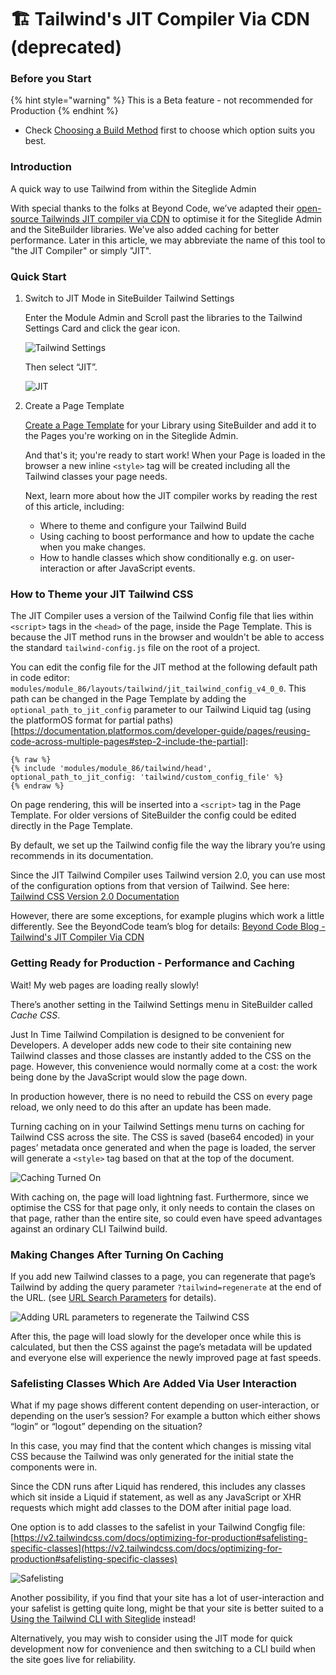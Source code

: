 # 🏗️ Tailwind's JIT Compiler Via CDN (deprecated)

### Before you Start <a href="#before-you-start" id="before-you-start"></a>

{% hint style="warning" %}
This is a Beta feature - not recommended for Production
{% endhint %}

* Check [Choosing a Build Method](https://www.sitegurus.io/documentation/sitebuilder/libraries\_and\_frameworks/libraries\_using\_tailwind\_css\_choosing\_a\_build\_method) first to choose which option suits you best.

### Introduction <a href="#introduction" id="introduction"></a>

A quick way to use Tailwind from within the Siteglide Admin

With special thanks to the folks at Beyond Code, we’ve adapted their [open-source Tailwinds JIT compiler via CDN](https://github.com/beyondcode/tailwindcss-jit-cdn) to optimise it for the Siteglide Admin and the SiteBuilder libraries. We've also added caching for better performance. Later in this article, we may abbreviate the name of this tool to "the JIT Compiler" or simply "JIT".

### Quick Start <a href="#quick-start" id="quick-start"></a>

1.  Switch to JIT Mode in SiteBuilder Tailwind Settings

    Enter the Module Admin and Scroll past the libraries to the Tailwind Settings Card and click the gear icon.

    ![Tailwind Settings](https://res.cloudinary.com/sitegurus/image/upload/v1658919641/modules/module\_86/documentation/Capture.jpg)

    Then select “JIT”.

    ![JIT](https://res.cloudinary.com/sitegurus/image/upload/v1658919641/modules/module\_86/documentation/jit-cache-off.jpg)
2.  Create a Page Template

    [Create a Page Template](https://sitegurus.io/documentation/modules/sitebuilder/libraries\_and\_frameworks/libraries#creating-a-template) for your Library using SiteBuilder and add it to the Pages you're working on in the Siteglide Admin.

    And that's it; you're ready to start work! When your Page is loaded in the browser a new inline `<style>` tag will be created including all the Tailwind classes your page needs.

    Next, learn more about how the JIT compiler works by reading the rest of this article, including:

    * Where to theme and configure your Tailwind Build
    * Using caching to boost performance and how to update the cache when you make changes.
    * How to handle classes which show conditionally e.g. on user-interaction or after JavaScript events.

### How to Theme your JIT Tailwind CSS <a href="#how-to-theme-your-jit-tailwind-css" id="how-to-theme-your-jit-tailwind-css"></a>

The JIT Compiler uses a version of the Tailwind Config file that lies within `<script>` tags in the `<head>` of the page, inside the Page Template. This is because the JIT method runs in the browser and wouldn't be able to access the standard `tailwind-config.js` file on the root of a project.

You can edit the config file for the JIT method at the following default path in code editor: `modules/module_86/layouts/tailwind/jit_tailwind_config_v4_0_0`. This path can be changed in the Page Template by adding the `optional_path_to_jit_config` parameter to our Tailwind Liquid tag (using the platformOS format for partial paths)\[https://documentation.platformos.com/developer-guide/pages/reusing-code-across-multiple-pages#step-2-include-the-partial]:

```liquid
{% raw %}
{% include 'modules/module_86/tailwind/head', optional_path_to_jit_config: 'tailwind/custom_config_file' %}
{% endraw %}
```

On page rendering, this will be inserted into a `<script>` tag in the Page Template. For older versions of SiteBuilder the config could be edited directly in the Page Template.

By default, we set up the Tailwind config file the way the library you’re using recommends in its documentation.

Since the JIT Tailwind Compiler uses Tailwind version 2.0, you can use most of the configuration options from that version of Tailwind. See here: [Tailwind CSS Version 2.0 Documentation](https://v2.tailwindcss.com/)

However, there are some exceptions, for example plugins which work a little differently. See the BeyondCode team’s blog for details: [Beyond Code Blog - Tailwind's JIT Compiler Via CDN](https://beyondco.de/blog/tailwind-jit-compiler-via-cdn)

### Getting Ready for Production - Performance and Caching <a href="#getting-ready-for-production-performance-and-caching" id="getting-ready-for-production-performance-and-caching"></a>

Wait! My web pages are loading really slowly!

There’s another setting in the Tailwind Settings menu in SiteBuilder called _Cache CSS_.

Just In Time Tailwind Compilation is designed to be convenient for Developers. A developer adds new code to their site containing new Tailwind classes and those classes are instantly added to the CSS on the page. However, this convenience would normally come at a cost: the work being done by the JavaScript would slow the page down.

In production however, there is no need to rebuild the CSS on every page reload, we only need to do this after an update has been made.

Turning caching on in your Tailwind Settings menu turns on caching for Tailwind CSS across the site. The CSS is saved (base64 encoded) in your pages’ metadata once generated and when the page is loaded, the server will generate a `<style>` tag based on that at the top of the document.

![Caching Turned On](https://res.cloudinary.com/sitegurus/image/upload/v1658919641/modules/module\_86/documentation/jit-cache-on.jpg)

With caching on, the page will load lightning fast. Furthermore, since we optimise the CSS for that page only, it only needs to contain the clases on that page, rather than the entire site, so could even have speed advantages against an ordinary CLI Tailwind build.

### Making Changes After Turning On Caching <a href="#making-changes-after-turning-on-caching" id="making-changes-after-turning-on-caching"></a>

If you add new Tailwind classes to a page, you can regenerate that page’s Tailwind by adding the query parameter `?tailwind=regenerate` at the end of the URL. (see [URL Search Parameters](https://developer.mozilla.org/en-US/docs/Web/API/Location/search) for details).

![Adding URL parameters to regenerate the Tailwind CSS](https://res.cloudinary.com/sitegurus/image/upload/v1658919643/modules/module\_86/documentation/regenerate-param.jpg)

After this, the page will load slowly for the developer once while this is calculated, but then the CSS against the page’s metadata will be updated and everyone else will experience the newly improved page at fast speeds.

### Safelisting Classes Which Are Added Via User Interaction <a href="#safelisting-classes-which-are-added-via-user-interaction" id="safelisting-classes-which-are-added-via-user-interaction"></a>

What if my page shows different content depending on user-interaction, or depending on the user’s session? For example a button which either shows “login” or “logout” depending on the situation?

In this case, you may find that the content which changes is missing vital CSS because the Tailwind was only generated for the initial state the components were in.

Since the CDN runs after Liquid has rendered, this includes any classes which sit inside a Liquid if statement, as well as any JavaScript or XHR requests which might add classes to the DOM after initial page load.

One option is to add classes to the safelist in your Tailwind Congfig file: [https://v2.tailwindcss.com/docs/optimizing-for-production#safelisting-specific-classes](https://v2.tailwindcss.com/docs/optimizing-for-production#safelisting-specific-classes)

![Safelisting](https://res.cloudinary.com/sitegurus/image/upload/v1658919643/modules/module\_86/documentation/safelist.jpg)

Another possibility, if you find that your site has a lot of user-interaction and your safelist is getting quite long, might be that your site is better suited to a [Using the Tailwind CLI with Siteglide](https://www.sitegurus.io/documentation/sitebuilder/libraries\_and\_frameworks/using\_the\_tailwind\_cli\_with\_siteglide) instead!

Alternatively, you may wish to consider using the JIT mode for quick development now for convenience and then switching to a CLI build when the site goes live for reliability.
